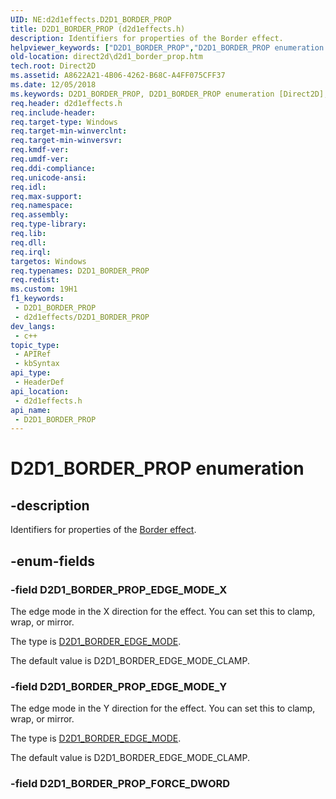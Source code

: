 ```yaml
---
UID: NE:d2d1effects.D2D1_BORDER_PROP
title: D2D1_BORDER_PROP (d2d1effects.h)
description: Identifiers for properties of the Border effect.
helpviewer_keywords: ["D2D1_BORDER_PROP","D2D1_BORDER_PROP enumeration [Direct2D]","D2D1_BORDER_PROP_EDGE_MODE_X","D2D1_BORDER_PROP_EDGE_MODE_Y","d2d1effects/D2D1_BORDER_PROP","d2d1effects/D2D1_BORDER_PROP_EDGE_MODE_X","d2d1effects/D2D1_BORDER_PROP_EDGE_MODE_Y","direct2d.d2d1_border_prop"]
old-location: direct2d\d2d1_border_prop.htm
tech.root: Direct2D
ms.assetid: A8622A21-4B06-4262-B68C-A4FF075CFF37
ms.date: 12/05/2018
ms.keywords: D2D1_BORDER_PROP, D2D1_BORDER_PROP enumeration [Direct2D], D2D1_BORDER_PROP_EDGE_MODE_X, D2D1_BORDER_PROP_EDGE_MODE_Y, d2d1effects/D2D1_BORDER_PROP, d2d1effects/D2D1_BORDER_PROP_EDGE_MODE_X, d2d1effects/D2D1_BORDER_PROP_EDGE_MODE_Y, direct2d.d2d1_border_prop
req.header: d2d1effects.h
req.include-header: 
req.target-type: Windows
req.target-min-winverclnt: 
req.target-min-winversvr: 
req.kmdf-ver: 
req.umdf-ver: 
req.ddi-compliance: 
req.unicode-ansi: 
req.idl: 
req.max-support: 
req.namespace: 
req.assembly: 
req.type-library: 
req.lib: 
req.dll: 
req.irql: 
targetos: Windows
req.typenames: D2D1_BORDER_PROP
req.redist: 
ms.custom: 19H1
f1_keywords:
 - D2D1_BORDER_PROP
 - d2d1effects/D2D1_BORDER_PROP
dev_langs:
 - c++
topic_type:
 - APIRef
 - kbSyntax
api_type:
 - HeaderDef
api_location:
 - d2d1effects.h
api_name:
 - D2D1_BORDER_PROP
---
```


# D2D1_BORDER_PROP enumeration


## -description

Identifiers for properties of the <a href="/windows/desktop/Direct2D/border">Border effect</a>.

## -enum-fields

### -field D2D1_BORDER_PROP_EDGE_MODE_X

The edge mode in the X direction for the effect. You can set this to clamp, wrap, or mirror.
            

The type is <a href="/windows/desktop/api/d2d1effects/ne-d2d1effects-d2d1_border_edge_mode">D2D1_BORDER_EDGE_MODE</a>.

The default value is D2D1_BORDER_EDGE_MODE_CLAMP.

### -field D2D1_BORDER_PROP_EDGE_MODE_Y

The edge mode in the Y direction for the effect. You can set this to clamp, wrap, or mirror.
            

The type is <a href="/windows/desktop/api/d2d1effects/ne-d2d1effects-d2d1_border_edge_mode">D2D1_BORDER_EDGE_MODE</a>.

The default value is D2D1_BORDER_EDGE_MODE_CLAMP.

### -field D2D1_BORDER_PROP_FORCE_DWORD